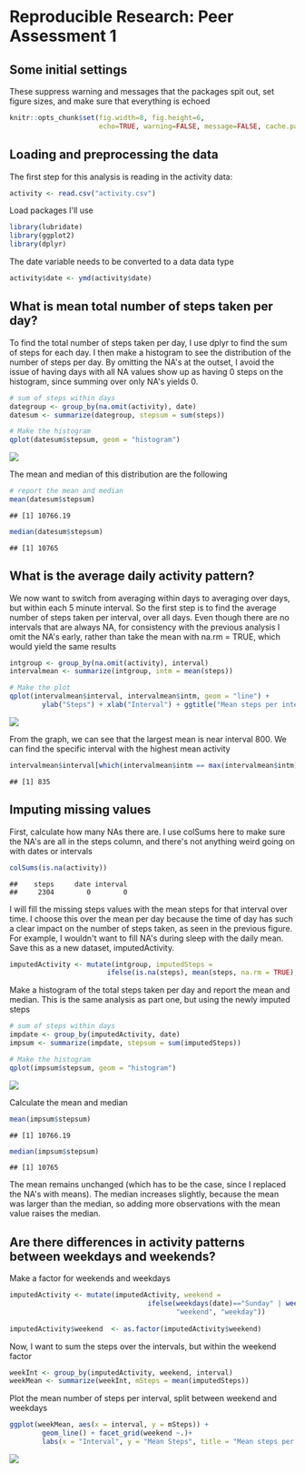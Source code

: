 # Reproducible Research: Peer Assessment 1

## Some initial settings
These suppress warning and messages that the packages spit out, set figure sizes, and make sure that everything is echoed

```r
knitr::opts_chunk$set(fig.width=8, fig.height=6,
                      echo=TRUE, warning=FALSE, message=FALSE, cache.path = "cache/", fig.path = "figure/")
```

## Loading and preprocessing the data
The first step for this analysis is reading in the activity data:


```r
activity <- read.csv("activity.csv")
```

Load packages I'll use

```r
library(lubridate)
library(ggplot2)
library(dplyr)
```

The date variable needs to be converted to a data data type


```r
activity$date <- ymd(activity$date)
```

## What is mean total number of steps taken per day?
To find the total number of steps taken per day, I use dplyr to find the sum of steps for each day. I then make a histogram to see the distribution of the number of steps per day. By omitting the NA's at the outset, I avoid the issue of having days with all NA values show up as having 0 steps on the histogram, since summing over only NA's yields 0.


```r
# sum of steps within days
dategroup <- group_by(na.omit(activity), date)
datesum <- summarize(dategroup, stepsum = sum(steps))

# Make the histogram
qplot(datesum$stepsum, geom = "histogram")
```

![](figure/unnamed-chunk-4-1.png) 

The mean and median of this distribution are the following


```r
# report the mean and median
mean(datesum$stepsum)
```

```
## [1] 10766.19
```

```r
median(datesum$stepsum)
```

```
## [1] 10765
```

## What is the average daily activity pattern?
We now want to switch from averaging within days to averaging over days, but within each 5 minute interval. So the first step is to find the average number of steps taken per interval, over all days. Even though there are no intervals that are always NA, for consistency with the previous analysis I omit the NA's early, rather than take the mean with na.rm = TRUE, which would yield the same results


```r
intgroup <- group_by(na.omit(activity), interval)
intervalmean <- summarize(intgroup, intm = mean(steps))

# Make the plot
qplot(intervalmean$interval, intervalmean$intm, geom = "line") +
        ylab("Steps") + xlab("Interval") + ggtitle("Mean steps per interval")
```

![](figure/unnamed-chunk-6-1.png) 

From the graph, we can see that the largest mean is near interval 800. We can find the specific interval with the highest mean activity


```r
intervalmean$interval[which(intervalmean$intm == max(intervalmean$intm))]
```

```
## [1] 835
```

## Imputing missing values

First, calculate how many NAs there are. I use colSums here to make sure the NA's are all in the steps column, and there's not anything weird going on with dates or intervals


```r
colSums(is.na(activity))
```

```
##    steps     date interval 
##     2304        0        0
```

I will fill the missing steps values with the mean steps for that interval over time. I choose this over the mean per day because the time of day has such a clear impact on the number of steps taken, as seen in the previous figure. For example, I wouldn't want to fill NA's during sleep with the daily mean. Save this as a new dataset, imputedActivity.


```r
imputedActivity <- mutate(intgroup, imputedSteps = 
                        ifelse(is.na(steps), mean(steps, na.rm = TRUE), steps))
```

Make a histogram of the total steps taken per day and report the mean and median. This is the same analysis as part one, but using the newly imputed steps


```r
# sum of steps within days
impdate <- group_by(imputedActivity, date)
impsum <- summarize(impdate, stepsum = sum(imputedSteps))

# Make the histogram
qplot(impsum$stepsum, geom = "histogram")
```

![](figure/unnamed-chunk-10-1.png) 

Calculate the mean and median

```r
mean(impsum$stepsum)
```

```
## [1] 10766.19
```

```r
median(impsum$stepsum)
```

```
## [1] 10765
```

The mean remains unchanged (which has to be the case, since I replaced the NA's with means). The median increases slightly, because the mean was larger than the median, so adding more observations with the mean value raises the median.

## Are there differences in activity patterns between weekdays and weekends?

Make a factor for weekends and weekdays


```r
imputedActivity <- mutate(imputedActivity, weekend =
                                  ifelse(weekdays(date)=="Sunday" | weekdays(date) == "Saturday",
                                         "weekend", "weekday"))
                                         
imputedActivity$weekend  <- as.factor(imputedActivity$weekend)
```

Now, I want to sum the steps over the intervals, but within the weekend factor


```r
weekInt <- group_by(imputedActivity, weekend, interval)
weekMean <- summarize(weekInt, mSteps = mean(imputedSteps))
```

Plot the mean number of steps per interval, split between weekend and weekdays


```r
ggplot(weekMean, aes(x = interval, y = mSteps)) +
        geom_line() + facet_grid(weekend ~.)+
        labs(x = "Interval", y = "Mean Steps", title = "Mean steps per interval")
```

![](figure/unnamed-chunk-14-1.png) 
